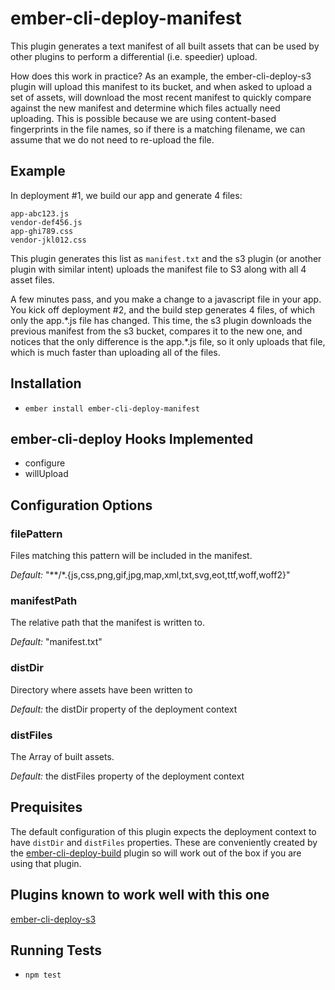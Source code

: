 # ember-cli-deploy-manifest

This plugin generates a text manifest of all built assets that can be used by other plugins to perform a differential (i.e. speedier) upload.

How does this work in practice? As an example, the ember-cli-deploy-s3 plugin will upload this manifest to its bucket, and when asked to upload a set of assets, will download the most recent manifest to quickly compare against the new manifest and determine which files actually need uploading. This is possible because we are using content-based fingerprints in the file names, so if there is a matching filename, we can assume that we do not need to re-upload the file.

## Example

In deployment #1, we build our app and generate 4 files:

```
app-abc123.js
vendor-def456.js
app-ghi789.css
vendor-jkl012.css
```

This plugin generates this list as `manifest.txt` and the s3 plugin (or another plugin with similar intent) uploads the manifest file to S3 along with all 4 asset files.

A few minutes pass, and you make a change to a javascript file in your app. You kick off deployment #2, and the build step generates 4 files, of which only the app.\*.js file has changed. This time, the s3 plugin downloads the previous manifest from the s3 bucket, compares it to the new one, and notices that the only difference is the app.\*.js file, so it only uploads that file, which is much faster than uploading all of the files.

## Installation

* `ember install ember-cli-deploy-manifest`

## ember-cli-deploy Hooks Implemented

* configure
* willUpload

## Configuration Options

### filePattern

Files matching this pattern will be included in the manifest.

_Default:_ "\*\*/\*.{js,css,png,gif,jpg,map,xml,txt,svg,eot,ttf,woff,woff2}"

### manifestPath

The relative path that the manifest is written to.

_Default:_ "manifest.txt"

### distDir

Directory where assets have been written to

_Default:_ the distDir property of the deployment context

### distFiles

The Array of built assets.

_Default:_ the distFiles property of the deployment context

## Prequisites

The default configuration of this plugin expects the deployment context to have `distDir` and `distFiles` properties. These are conveniently created by the [ember-cli-deploy-build](https://github.com/zapnito/ember-cli-deploy-build) plugin so will work out of the box if you are using that plugin.

## Plugins known to work well with this one

[ember-cli-deploy-s3](https://github.com/zapnito/ember-cli-deploy-s3)

## Running Tests

* `npm test`

